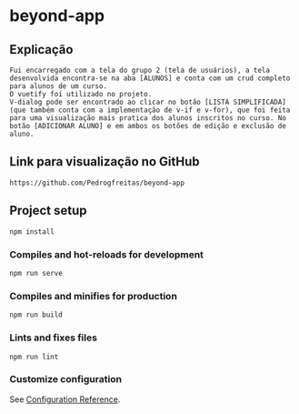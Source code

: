 # beyond-app

## Explicação
```
Fui encarregado com a tela do grupo 2 (tela de usuários), a tela desenvolvida encontra-se na aba [ALUNOS] e conta com um crud completo para alunos de um curso.
O vuetify foi utilizado no projeto.
V-dialog pode ser encontrado ao clicar no botão [LISTA SIMPLIFICADA](que também conta com a implementação de v-if e v-for), que foi feita para uma visualização mais pratica dos alunos inscritos no curso. No botão [ADICIONAR ALUNO] e em ambos os botões de edição e exclusão de aluno.
```

## Link para visualização no GitHub
```
https://github.com/Pedrogfreitas/beyond-app
```

## Project setup
```
npm install
```

### Compiles and hot-reloads for development
```
npm run serve
```

### Compiles and minifies for production
```
npm run build
```

### Lints and fixes files
```
npm run lint
```

### Customize configuration
See [Configuration Reference](https://cli.vuejs.org/config/).
